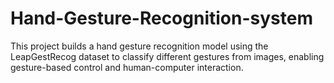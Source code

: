 # Hand-Gesture-Recognition-system
This project builds a hand gesture recognition model using the LeapGestRecog dataset to classify different gestures from images, enabling gesture-based control and human-computer interaction.
